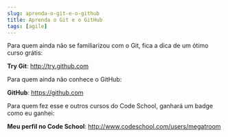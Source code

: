 ```yaml
---
slug: aprenda-o-git-e-o-github
title: Aprenda o Git e o GitHub
tags: [agile]
---
```


Para quem ainda não se familiarizou com o Git, fica a dica de um ótimo curso grátis:

<!--truncate-->

**Try Git**: http://try.github.com

Para quem ainda não conhece o GitHub:

**GitHub**: https://github.com

Para quem fez esse e outros cursos do Code School, ganhará um badge como eu ganhei:

**Meu perfil no Code School**: http://www.codeschool.com/users/megatroom
